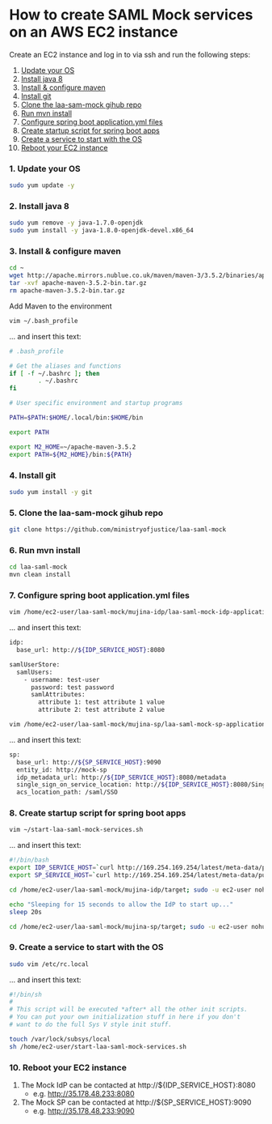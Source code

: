 # How to create SAML Mock services on an AWS EC2 instance
Create an EC2 instance and log in to via ssh and run the following steps:

1.  [Update your OS](#1-update-your-os)
2.  [Install java 8](#2-install-java-8)
3.  [Install & configure maven](#3-install--configure-maven)
4.  [Install git](#4-install-git)
5.  [Clone the laa-sam-mock gihub repo](#5-clone-the-laa-sam-mock-gihub-repo)
6.  [Run mvn install](#6-run-mvn-install)
7.  [Configure spring boot application.yml files](#7-configure-spring-boot-applicationyml-files)
8.  [Create startup script for spring boot apps](#8-create-startup-script-for-spring-boot-apps)
9.  [Create a service to start with the OS](#9-create-a-service-to-start-with-the-os)
10. [Reboot your EC2 instance](#10-reboot-your-ec2-instance)

### 1. Update your OS
```bash
sudo yum update -y
```

### 2. Install java 8
```bash
sudo yum remove -y java-1.7.0-openjdk
sudo yum install -y java-1.8.0-openjdk-devel.x86_64
```

### 3. Install & configure maven
```bash
cd ~
wget http://apache.mirrors.nublue.co.uk/maven/maven-3/3.5.2/binaries/apache-maven-3.5.2-bin.tar.gz
tar -xvf apache-maven-3.5.2-bin.tar.gz
rm apache-maven-3.5.2-bin.tar.gz
```

Add Maven to the environment
```bash
vim ~/.bash_profile
```

... and insert this text:
```bash
# .bash_profile

# Get the aliases and functions
if [ -f ~/.bashrc ]; then
        . ~/.bashrc
fi

# User specific environment and startup programs

PATH=$PATH:$HOME/.local/bin:$HOME/bin

export PATH

export M2_HOME=~/apache-maven-3.5.2
export PATH=${M2_HOME}/bin:${PATH}
```

### 4. Install git
```bash
sudo yum install -y git
```

### 5. Clone the laa-sam-mock gihub repo
```bash
git clone https://github.com/ministryofjustice/laa-saml-mock
```

### 6. Run mvn install
```bash
cd laa-saml-mock
mvn clean install
```

### 7. Configure spring boot application.yml files
```bash
vim /home/ec2-user/laa-saml-mock/mujina-idp/laa-saml-mock-idp-application.yml
```

... and insert this text:
```bash
idp:
  base_url: http://${IDP_SERVICE_HOST}:8080

samlUserStore:
  samlUsers:
    - username: test-user
      password: test password
      samlAttributes:
        attribute 1: test attribute 1 value
        attribute 2: test attribute 2 value
```

```bash
vim /home/ec2-user/laa-saml-mock/mujina-sp/laa-saml-mock-sp-application.yml
```

... and insert this text:
```bash
sp:
  base_url: http://${SP_SERVICE_HOST}:9090
  entity_id: http://mock-sp
  idp_metadata_url: http://${IDP_SERVICE_HOST}:8080/metadata
  single_sign_on_service_location: http://${IDP_SERVICE_HOST}:8080/SingleSignOnService
  acs_location_path: /saml/SSO
```

### 8. Create startup script for spring boot apps
```bash
vim ~/start-laa-saml-mock-services.sh
```

... and insert this text:
```bash
#!/bin/bash
export IDP_SERVICE_HOST=`curl http://169.254.169.254/latest/meta-data/public-ipv4`;
export SP_SERVICE_HOST=`curl http://169.254.169.254/latest/meta-data/public-ipv4`;

cd /home/ec2-user/laa-saml-mock/mujina-idp/target; sudo -u ec2-user nohup java -DIDP_SERVICE_HOST=${IDP_SERVICE_HOST} -jar laa-saml-mock-idp-1.0.0.jar --spring.config.location=/home/ec2-user/laa-saml-mock/mujina-idp/laa-saml-mock-idp-application.yml &

echo "Sleeping for 15 seconds to allow the IdP to start up..."
sleep 20s

cd /home/ec2-user/laa-saml-mock/mujina-sp/target; sudo -u ec2-user nohup java -DIDP_SERVICE_HOST=${IDP_SERVICE_HOST} -DSP_SERVICE_HOST=${SP_SERVICE_HOST} -jar laa-saml-mock-sp-1.0.0.jar --spring.config.location=/home/ec2-user/laa-saml-mock/mujina-sp/laa-saml-mock-sp-application.yml &
```

### 9. Create a service to start with the OS
```bash
sudo vim /etc/rc.local
```

... and insert this text:
```bash
#!/bin/sh
#
# This script will be executed *after* all the other init scripts.
# You can put your own initialization stuff in here if you don't
# want to do the full Sys V style init stuff.

touch /var/lock/subsys/local
sh /home/ec2-user/start-laa-saml-mock-services.sh
```

### 10. Reboot your EC2 instance
1. The Mock IdP can be contacted at http://${IDP_SERVICE_HOST}:8080
   * e.g. http://35.178.48.233:8080
2. The Mock SP can be contacted at http://${SP_SERVICE_HOST}:9090
   * e.g. http://35.178.48.233:9090

